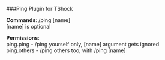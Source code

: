 ###Ping Plugin for TShock

**Commands**: /ping [name]  
[name] is optional

**Permissions**:  
ping.ping - /ping yourself only, [name] argument gets ignored  
ping.others - /ping others too, with /ping [name]  
